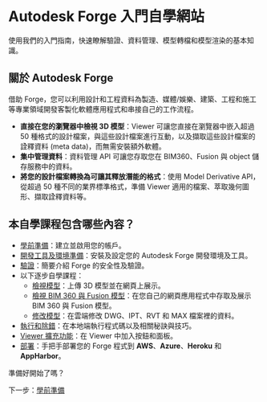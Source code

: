 # Autodesk Forge 入門自學網站 

使用我們的入門指南，快速瞭解驗證、資料管理、模型轉檔和模型渲染的基本知識。

## 關於 Autodesk Forge

借助 Forge，您可以利用設計和工程資料為製造、媒體/娛樂、建築、工程和施工等專業領域開發客製化軟體應用程式和串接自己的工作流程。

- **直接在您的瀏覽器中檢視 3D 模型**：Viewer 可讓您直接在瀏覽器中嵌入超過 50 種格式的設計檔案，與這些設計檔案進行互動，以及擷取這些設計檔案的詮釋資料 (meta data)，而無需安裝額外軟體。
- **集中管理資料**：資料管理 API 可讓您存取您在 BIM360、Fusion 與 object 儲存服務中的資料。
- **將您的設計檔案轉換為可讓其釋放潛能的格式**：使用 Model Derivative API，從超過 50 種不同的業界標準格式，準備 Viewer 適用的檔案、萃取幾何圖形、擷取詮釋資料等。

## 本自學課程包含哪些內容？

- [學前準備](/zh-TW/account/)：建立並啟用您的帳戶。
- [開發工具及環境準備](/zh-TW/environment/tools/)：安裝及設定您的 Autodesk Forge 開發環境及工具。
- [驗證](/zh-TW/oauth/)：簡要介紹 Forge 的安全性及驗證。
- 以下逐步自學課程： 
  - [檢視模型](/zh-TW/tutorials/viewmodels)：上傳 3D 模型並在網頁上展示。
  - [檢視 BIM 360 與 Fusion 模型](/zh-TW/tutorials/viewhubmodels)：在您自己的網頁應用程式中存取及展示 BIM 360 與 Fusion 模型。
  - [修改模型](/zh-TW/tutorials/modifymodels)：在雲端修改 DWG、IPT、RVT 和 MAX 檔案裡的資料。
- [執行和除錯](/zh-TW/environment/rundebug/readme.md)：在本地端執行程式碼以及相關秘訣與技巧。
- [Viewer 擴充功能](/zh-TW/tutorials/extensions.md)：在 Viewer 中加入按鈕和面板。
- [部署](/zh-TW/deployment/)：手把手部署您的 Forge 程式到 **AWS**、**Azure**、**Heroku** 和 **AppHarbor**。

準備好開始了嗎？ 

下一步：[學前準備](/zh-TW/account/)
